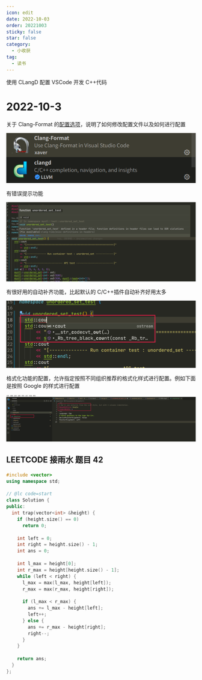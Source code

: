 ```yaml
---
icon: edit
date: 2022-10-03
order: 20221003
sticky: false
star: false
category:
  - 小收获
tag:
  - 读书
---
```


使用 CLangD 配置 VSCode 开发 C++代码

<!-- more -->

# 2022-10-3

关于 Clang-Format 的[配置选项](https://clang.llvm.org/docs/ClangFormatStyleOptions.html)，说明了如何修改配置文件以及如何进行配置

![clang-extension](/2022/10/clangd-extension.png)

有错误提示功能

![error_hint.png](/2022/10/error_hint.png)

有很好用的自动补齐功能，比起默认的 C/C++插件自动补齐好用太多

![auto_complete.png](/2022/10/auto_complete.png)

格式化功能的配置，允许指定按照不同组织推荐的格式化样式进行配置。例如下面是按照 Google 的样式进行配置

![clang-format.png](/2022/10/clang-format.png)

## LEETCODE 接雨水 题目 42

```cpp
#include <vector>
using namespace std;

// @lc code=start
class Solution {
public:
  int trap(vector<int> &height) {
    if (height.size() == 0)
      return 0;

    int left = 0;
    int right = height.size() - 1;
    int ans = 0;

    int l_max = height[0];
    int r_max = height[height.size() - 1];
    while (left < right) {
      l_max = max(l_max, height[left]);
      r_max = max(r_max, height[right]);

      if (l_max < r_max) {
        ans += l_max - height[left];
        left++;
      } else {
        ans += r_max - height[right];
        right--;
      }
    }

    return ans;
  }
};
```
